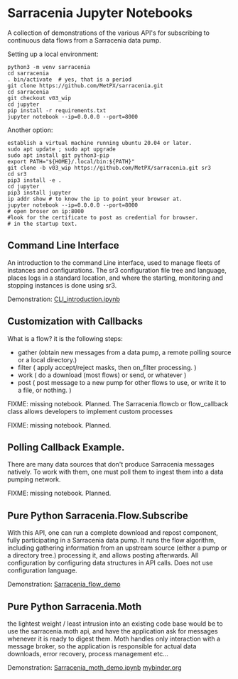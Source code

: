 # Sarracenia Jupyter Notebooks

A collection of demonstrations of the various API's for subscribing to continuous data flows
from a Sarracenia data pump.

Setting up a local environment:

    python3 -m venv sarracenia
    cd sarracenia
    . bin/activate  # yes, that is a period
    git clone https://github.com/MetPX/sarracenia.git
    cd sarracenia
    git checkout v03_wip
    cd jupyter
    pip install -r requirements.txt
    jupyter notebook --ip=0.0.0.0 --port=8000

Another option:

    establish a virtual machine running ubuntu 20.04 or later.
    sudo apt update ; sudo apt upgrade
    sudo apt install git python3-pip
    export PATH="${HOME}/.local/bin:${PATH}"
    git clone -b v03_wip https://github.com/MetPX/sarracenia.git sr3
    cd sr3
    pip3 install -e .
    cd jupyter
    pip3 install jupyter
    ip addr show # to know the ip to point your browser at.
    jupyter notebook --ip=0.0.0.0 --port=8000
    # open broser on ip:8000
    #look for the certificate to post as credential for browser. 
    # in the startup text.

## Command Line Interface

An introduction to the command Line interface, used to manage fleets of instances and configurations.
The sr3 configuration file tree and language, places logs in a standard location, 
and where the starting, monitoring and stopping instances is done using sr3.  

Demonstration: [CLI_introduction.ipynb](CLI_introduction.ipynb)


## Customization with Callbacks

What is a flow? it is the following steps:

* gather (obtain new messages from a data pump, a remote polling source or a local directory.)
* filter ( apply accept/reject masks, then on_filter processing. )
* work ( do a download (most flows) or send, or whatever )
* post ( post message to a new pump for other flows to use, or write it to a file, or nothing. )




FIXME: missing notebook. Planned.
The Sarracenia.flowcb or flow_callback class allows developers to implement custom processes

FIXME: missing notebook. Planned.

## Polling Callback Example.

There are many data sources that don't produce Sarracenia messages natively. To work with them,
one must poll them to ingest them into a data pumping network.

FIXME: missing notebook. Planned.


## Pure Python Sarracenia.Flow.Subscribe

With this API, one can run a complete download and repost component, fully participating in a Sarracenia data pump.
It runs the flow algorithm, including gathering information from an upstream source (either a pump or a directory tree.)
processing it, and allows posting afterwards. All configuration by configuring data structures in API calls.
Does not use configuration language.

Demonstration: [Sarracenia_flow_demo](Sarracenia_flow_demo.ipynb)


## Pure Python Sarracenia.Moth

the lightest weight / least intrusion into an existing code base would be to use
the sarracenia.moth api, and have the application ask for messages whenever it is ready
to digest them. Moth handles only interaction with a message broker, so the application 
is responsible for actual data downloads, error recovery, process management etc...

Demonstration: [Sarracenia_moth_demo.ipynb](Sarracenia_flow_demo.ipynb)
[mybinder.org](https://mybinder.org/v2/gh/MetPX/sarracenia/v03_wip?filepath=jupyter%2FSarracenia_moth_demo.ipynb)
